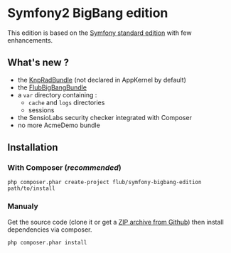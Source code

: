 Symfony2 BigBang edition
==========

This edition is based on the [Symfony standard edition](https://github.com/symfony/symfony-standard) with few enhancements.

What's new ?
----------

* the [KnpRadBundle](http://rad.knplabs.com/) (not declared in AppKernel by default)
* the [FlubBigBangBundle](https://github.com/FlorianLB/FlubBigBangBundle)
* a `var` directory containing :
    * `cache` and `logs` directories
    * sessions
* the SensioLabs security checker integrated with Composer
* no more AcmeDemo bundle


Installation
----------

### With Composer (*recommended*)

    php composer.phar create-project flub/symfony-bigbang-edition path/to/install


### Manualy

Get the source code (clone it or get a [ZIP archive from Github](https://github.com/FlorianLB/symfony-bigbang-edition/archive/master.zip)) then install dependencies via composer.

    php composer.phar install